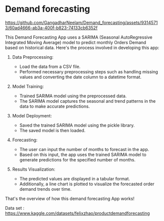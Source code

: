 # Demand forecasting

https://github.com/GangadharNeelam/Demand_forecasting/assets/93145713/60ad4666-ab3a-400f-b823-74133cb6352f

This Demand Forecasting App uses a SARIMA (Seasonal AutoRegressive Integrated Moving Average) model to predict monthly Orders Demand based on historical data.
Here's the process involved in developing this app:

1. Data Preprocessing:
    - Load the data from a CSV file.
    - Performed necessary preprocessing steps such as handling missing values and converting the date column to a datetime format.

2. Model Training:
    - Trained SARIMA model using the preprocessed data.
    - The SARIMA model captures the seasonal and trend patterns in the data to make accurate predictions.

3. Model Deployment:
    - Saved the trained SARIMA model using the pickle library.
    - The saved model is then loaded.

 4. Forecasting:
    - The user can input the number of months to forecast in the app.
    - Based on this input, the app uses the trained SARIMA model to generate predictions for the specified number of months.

5. Results Visualization:
    - The predicted values are displayed in a tabular format.
    - Additionally, a line chart is plotted to visualize the forecasted order demand trends over time.

That's the overview of how this demand forecasting App works!

Data set : https://www.kaggle.com/datasets/felixzhao/productdemandforecasting
